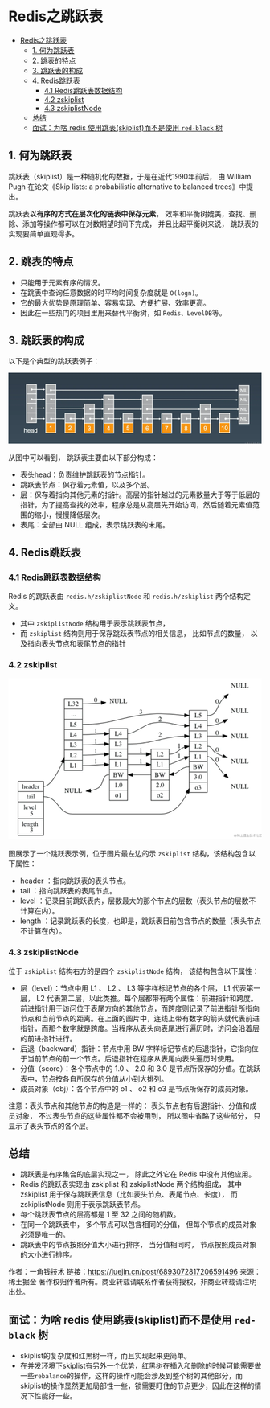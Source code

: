 # Redis之跳跃表

- [Redis之跳跃表](#redis之跳跃表)
  - [1. 何为跳跃表](#1-何为跳跃表)
  - [2. 跳表的特点](#2-跳表的特点)
  - [3. 跳跃表的构成](#3-跳跃表的构成)
  - [4. Redis跳跃表](#4-redis跳跃表)
    - [4.1 Redis跳跃表数据结构](#41-redis跳跃表数据结构)
    - [4.2 zskiplist](#42-zskiplist)
    - [4.3 zskiplistNode](#43-zskiplistnode)
  - [总结](#总结)
  - [面试：为啥 redis 使用跳表(skiplist)而不是使用 `red-black` 树](#面试为啥-redis-使用跳表skiplist而不是使用-red-black-树)

## 1. 何为跳跃表

跳跃表（skiplist）是一种随机化的数据，于是在近代1990年前后， 由 William Pugh 在论文《Skip lists: a probabilistic alternative to balanced trees》中提出。

跳跃表**以有序的方式在层次化的链表中保存元素**， 效率和平衡树媲美，查找、删除、添加等操作都可以在对数期望时间下完成， 并且比起平衡树来说， 跳跃表的实现要简单直观得多。

## 2. 跳表的特点

- 只能用于元素有序的情况。
- 在跳表中查询任意数据的时平均时间复杂度就是 `O(logn)`。
- 它的最大优势是原理简单、容易实现、方便扩展、效率更高。
- 因此在一些热门的项目里用来替代平衡树，如 `Redis、LevelDB`等。

## 3. 跳跃表的构成

以下是个典型的跳跃表例子：

![典型的跳跃表例子](./images/典型的跳跃表例子.png)

从图中可以看到， 跳跃表主要由以下部分构成：

- 表头head：负责维护跳跃表的节点指针。
- 跳跃表节点：保存着元素值，以及多个层。
- 层：保存着指向其他元素的指针。高层的指针越过的元素数量大于等于低层的指针，为了提高查找的效率，程序总是从高层先开始访问，然后随着元素值范围的缩小，慢慢降低层次。
- 表尾：全部由 NULL 组成，表示跳跃表的末尾。

## 4. Redis跳跃表

### 4.1 Redis跳跃表数据结构

Redis 的跳跃表由 `redis.h/zskiplistNode` 和 `redis.h/zskiplist` 两个结构定义。

- 其中 `zskiplistNode` 结构用于表示跳跃表节点，
- 而 `zskiplist` 结构则用于保存跳跃表节点的相关信息， 比如节点的数量， 以及指向表头节点和表尾节点的指针

### 4.2 zskiplist

![Redis跳跃表的实现](./images/Redis跳跃表的实现.png)

图展示了一个跳跃表示例，位于图片最左边的示 `zskiplist` 结构，该结构包含以下属性：

- header ：指向跳跃表的表头节点。
- tail ：指向跳跃表的表尾节点。
- level ：记录目前跳跃表内，层数最大的那个节点的层数（表头节点的层数不计算在内）。
- length ：记录跳跃表的长度，也即是，跳跃表目前包含节点的数量（表头节点不计算在内）。

### 4.3 zskiplistNode

位于 `zskiplist` 结构右方的是四个 `zskiplistNode` 结构， 该结构包含以下属性：

- 层（level）：节点中用 L1 、 L2 、 L3 等字样标记节点的各个层， L1 代表第一层， L2 代表第二层，以此类推。每个层都带有两个属性：前进指针和跨度。前进指针用于访问位于表尾方向的其他节点，而跨度则记录了前进指针所指向节点和当前节点的距离。在上面的图片中，连线上带有数字的箭头就代表前进指针，而那个数字就是跨度。当程序从表头向表尾进行遍历时，访问会沿着层的前进指针进行。
- 后退（backward）指针：节点中用 BW 字样标记节点的后退指针，它指向位于当前节点的前一个节点。后退指针在程序从表尾向表头遍历时使用。
- 分值（score）：各个节点中的 1.0 、 2.0 和 3.0 是节点所保存的分值。在跳跃表中，节点按各自所保存的分值从小到大排列。
- 成员对象（obj）：各个节点中的 o1 、 o2 和 o3 是节点所保存的成员对象。

注意：表头节点和其他节点的构造是一样的： 表头节点也有后退指针、分值和成员对象， 不过表头节点的这些属性都不会被用到， 所以图中省略了这些部分， 只显示了表头节点的各个层。

## 总结

- 跳跃表是有序集合的底层实现之一， 除此之外它在 Redis 中没有其他应用。
- Redis 的跳跃表实现由 zskiplist 和 zskiplistNode 两个结构组成， 其中 zskiplist 用于保存跳跃表信息（比如表头节点、表尾节点、长度）， 而 zskiplistNode 则用于表示跳跃表节点。
- 每个跳跃表节点的层高都是 1 至 32 之间的随机数。
- 在同一个跳跃表中， 多个节点可以包含相同的分值， 但每个节点的成员对象必须是唯一的。
- 跳跃表中的节点按照分值大小进行排序， 当分值相同时， 节点按照成员对象的大小进行排序。

作者：一角钱技术
链接：https://juejin.cn/post/6893072817206591496
来源：稀土掘金
著作权归作者所有。商业转载请联系作者获得授权，非商业转载请注明出处。

## 面试：为啥 redis 使用跳表(skiplist)而不是使用 `red-black` 树

- skiplist的复杂度和红黑树一样，而且实现起来更简单。
- 在并发环境下skiplist有另外一个优势，红黑树在插入和删除的时候可能需要做一些`rebalance`的操作，这样的操作可能会涉及到整个树的其他部分，而skiplist的操作显然更加局部性一些，锁需要盯住的节点更少，因此在这样的情况下性能好一些。


